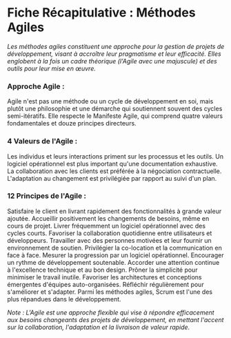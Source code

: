 # Fiche Récapitulative : Méthodes Agiles

_Les méthodes agiles constituent une approche pour la gestion de projets de développement, visant à accroître leur pragmatisme et leur efficacité. Elles englobent à la fois un cadre théorique (l'Agile avec une majuscule) et des outils pour leur mise en œuvre._

### Approche Agile :

Agile n'est pas une méthode ou un cycle de développement en soi, mais plutôt une philosophie et une démarche qui soutiennent souvent des cycles semi-itératifs. Elle respecte le Manifeste Agile, qui comprend quatre valeurs fondamentales et douze principes directeurs.

### 4 Valeurs de l'Agile :

Les individus et leurs interactions priment sur les processus et les outils.
Un logiciel opérationnel est plus important qu'une documentation exhaustive.
La collaboration avec les clients est préférée à la négociation contractuelle.
L'adaptation au changement est privilégiée par rapport au suivi d'un plan.

### 12 Principes de l'Agile :

Satisfaire le client en livrant rapidement des fonctionnalités à grande valeur ajoutée.
Accueillir positivement les changements de besoins, même en cours de projet.
Livrer fréquemment un logiciel opérationnel avec des cycles courts.
Favoriser la collaboration quotidienne entre utilisateurs et développeurs.
Travailler avec des personnes motivées et leur fournir un environnement de soutien.
Privilégier la co-location et la communication en face à face.
Mesurer la progression par un logiciel opérationnel.
Encourager un rythme de développement soutenable.
Accorder une attention continue à l'excellence technique et au bon design.
Prôner la simplicité pour minimiser le travail inutile.
Favoriser les architectures et conceptions émergentes d'équipes auto-organisées.
Réfléchir régulièrement pour s'améliorer et s'adapter.
Parmi les méthodes agiles, Scrum est l'une des plus répandues dans le développement.

_Note : L'Agile est une approche flexible qui vise à répondre efficacement aux besoins changeants des projets de développement, en mettant l'accent sur la collaboration, l'adaptation et la livraison de valeur rapide._

